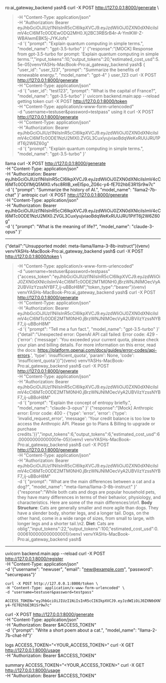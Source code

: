 ro:ai_gateway_backend yash$ curl -X POST http://127.0.0.1:8000/generate \
>   -H "Content-Type: application/json" \
>   -H "Authorization: Bearer eyJhbGciOiJIUzI1NiIsInR5cCI6IkpXVCJ9.eyJzdWIiOiJ0ZXN0dXNlciIsImV4cCI6MTc0ODEwODQ2MH0.Xj2BC3RBSrB4r-A-YmlKW-Z-WBAlwmEBK5j-JYKJofs" \
>   -d '{
>     "prompt": "Explain quantum computing in simple terms.",
>     "model_name": "gpt-3.5-turbo"
> }'
{"response":"[MOCK] Response from gpt-3.5-turbo for prompt: 'Explain quantum computing in simple terms.'","input_tokens":10,"output_tokens":20,"estimated_cost_usd":5.5e-05}venvYASHs-MacBook-Pro:ai_gateway_backend yash$ 
{
  "user_id": "user_123",
  "prompt": "Summarize the benefits of renewable energy.",
  "model_name": "gpt-4"
}
user_123
curl -X POST http://127.0.0.1:8000/generate \
-H "Content-Type: application/json" \
-d '{
  "user_id": "test123",
  "prompt": "What is the capital of France?",
  "model_name": "gpt-3.5-turbo"
}'
uvicorn backend.main:app --reload
  getting token
  curl -X POST http://127.0.0.1:8000/token \
  -H "Content-Type: application/x-www-form-urlencoded" \
  -d "username=testuser&password=testpass"
  using it
  curl -X POST http://127.0.0.1:8000/generate \
  -H "Content-Type: application/json" \
  -H "Authorization: Bearer eyJhbGciOiJIUzI1NiIsInR5cCI6IkpXVCJ9.eyJzdWIiOiJ0ZXN0dXNlciIsImV4cCI6MTc0ODE1NzU2MX0.ZVGL3CuxlyujviaoBdqWeKxRUUJRU1PifT6j2W6Z60g" \
  -d '{
    "prompt": "Explain quantum computing in simple terms.",
    "model_name": "gpt-3.5-turbo"
}'

llama
curl -X POST http://127.0.0.1:8000/generate \
  -H "Content-Type: application/json" \
  -H "Authorization: Bearer eyJhbGciOiJIUzI1NiIsInR5cCI6IkpXVCJ9.eyJzdWIiOiJ0ZXN0dXNlciIsImV4cCI6MTc0ODI1MjQ5MX0.vfsc8RlIB_xeEI5po_ZG6c-y4-fE702hbE3R1Sr9w7c" \
  -d '{
    "prompt": "Summarize the history of AI.",
    "model_name": "llama2-7b-chat"
}'
antropic
curl -X POST http://127.0.0.1:8000/generate \
  -H "Content-Type: application/json" \
  -H "Authorization: Bearer eyJhbGciOiJIUzI1NiIsInR5cCI6IkpXVCJ9.eyJzdWIiOiJ0ZXN0dXNlciIsImV4cCI6MTc0ODE1NzU2MX0.ZVGL3CuxlyujviaoBdqWeKxRUUJRU1PifT6j2W6Z60g" \
  -d '{
    "prompt": "What is the meaning of life?",
    "model_name": "claude-3-opus"
}'

-------------------------------------------------
{"detail":"Unsupported model: meta-llama/llama-3-8b-instruct"}(venv) venvYASHs-MacBook-Pro:ai_gateway_backend yash$ curl -X POST http://127.0.0.1:8000/token \
>   -H "Content-Type: application/x-www-form-urlencoded" \
>   -d "username=testuser&password=testpass"
{"access_token":"eyJhbGciOiJIUzI1NiIsInR5cCI6IkpXVCJ9.eyJzdWIiOiJ0ZXN0dXNlciIsImV4cCI6MTc0ODE2MTM0NH0.jBrzWNJNIMOecVyA2UBViIzYzssNYBF7_ij-uBBoH8M","token_type":"bearer"}(venv) venvYASHs-MacBook-Pro:ai_gateway_backend yash$ curl -X POST http://127.0.0.1:8000/generate \
>   -H "Content-Type: application/json" \
>   -H "Authorization: Bearer eyJhbGciOiJIUzI1NiIsInR5cCI6IkpXVCJ9.eyJzdWIiOiJ0ZXN0dXNlciIsImV4cCI6MTc0ODE2MTM0NH0.jBrzWNJNIMOecVyA2UBViIzYzssNYBF7_ij-uBBoH8M" \
>   -d '{
>     "prompt": "Tell me a fun fact.",
>     "model_name": "gpt-3.5-turbo"
> }'
{"detail":"Unexpected error: OpenAI API call failed: Error code: 429 - {'error': {'message': 'You exceeded your current quota, please check your plan and billing details. For more information on this error, read the docs: https://platform.openai.com/docs/guides/error-codes/api-errors.', 'type': 'insufficient_quota', 'param': None, 'code': 'insufficient_quota'}}"}(venv) venvYASHs-MacBook-Pro:ai_gateway_backend yash$ curl -X POST http://127.0.0.1:8000/generate \
>   -H "Content-Type: application/json" \
>   -H "Authorization: Bearer eyJhbGciOiJIUzI1NiIsInR5cCI6IkpXVCJ9.eyJzdWIiOiJ0ZXN0dXNlciIsImV4cCI6MTc0ODE2MTM0NH0.jBrzWNJNIMOecVyA2UBViIzYzssNYBF7_ij-uBBoH8M" \
>   -d '{
>     "prompt": "Explain the concept of entropy briefly.",
>     "model_name": "claude-3-opus"
> }'
{"response":"[Mock] Anthropic error: Error code: 400 - {'type': 'error', 'error': {'type': 'invalid_request_error', 'message': 'Your credit balance is too low to access the Anthropic API. Please go to Plans & Billing to upgrade or purchase credits.'}}","input_tokens":6,"output_tokens":6,"estimated_cost_usd":6.000000000000001e-05}(venv) venvYASHs-MacBook-Pro:ai_gateway_backend yash$ curl -X POST http://127.0.0.1:8000/generate \
>   -H "Content-Type: application/json" \
>   -H "Authorization: Bearer eyJhbGciOiJIUzI1NiIsInR5cCI6IkpXVCJ9.eyJzdWIiOiJ0ZXN0dXNlciIsImV4cCI6MTc0ODE2MTM0NH0.jBrzWNJNIMOecVyA2UBViIzYzssNYBF7_ij-uBBoH8M" \
>   -d '{
>     "prompt": "What are the main differences between a cat and a dog?",
>     "model_name": "meta-llama/llama-3-8b-instruct"
> }'
{"response":"While both cats and dogs are popular household pets, they have many differences in terms of their behavior, physiology, and characteristics. Here are some of the main differences:\n\n1. **Body Structure**: Cats are generally smaller and more agile than dogs. They have a slender body, shorter legs, and a longer tail. Dogs, on the other hand, come in a wide range of sizes, from small to large, with longer legs and a shorter tail.\n2. **Diet**: Cats are oblig","input_tokens":22,"output_tokens":100,"estimated_cost_usd":0.0006100000000000001}(venv) venvYASHs-MacBook-Pro:ai_gateway_backend yash$ 
------
uvicorn backend.main:app --reload
curl -X POST http://127.0.0.1:8000/register \
    -H "Content-Type: application/json" \
    -d '{"username": "newuser", "email": "new@example.com", "password": "securepass"}'

    curl -X POST http://127.0.0.1:8000/token \
    -H "Content-Type: application/x-www-form-urlencoded" \
    -d "username=testuser&password=testpass"

    ACCESS_TOKEN="eyJhbGciOiJIUzI1NiIsInR5cCI6IkpXVCJ9.eyJzdWIiOiJ0ZXN0dXNlciIsImV4cCI6MTc0ODI1MjQ5MX0.vfsc8RlIB_xeEI5po_ZG6c-y4-fE702hbE3R1Sr9w7c"
curl -X POST http://127.0.0.1:8000/generate \
    -H "Content-Type: application/json" \
    -H "Authorization: Bearer $ACCESS_TOKEN" \
    -d '{"prompt": "Write a short poem about a cat.", "model_name": "llama-2-7b-chat-hf"}'

logs
    ACCESS_TOKEN="<YOUR_ACCESS_TOKEN>"
curl -X GET http://127.0.0.1:8000/usage \
    -H "Authorization: Bearer $ACCESS_TOKEN"
  
summary
ACCESS_TOKEN="<YOUR_ACCESS_TOKEN>"
curl -X GET http://127.0.0.1:8000/usage \
    -H "Authorization: Bearer $ACCESS_TOKEN"
    